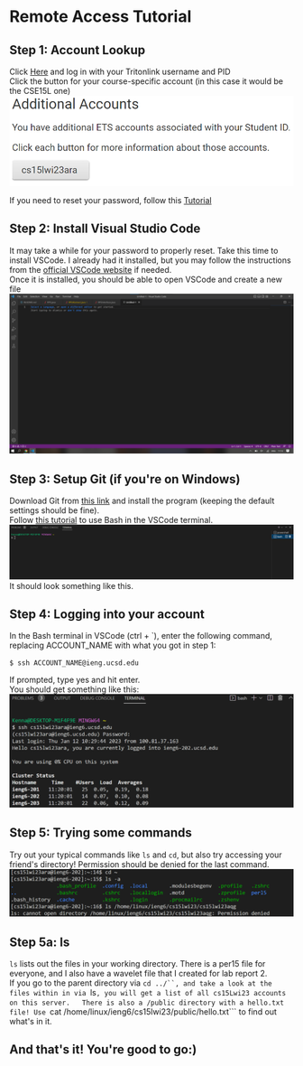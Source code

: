 # Remote Access Tutorial  

## **Step 1: Account Lookup**  
Click [Here](https://sdacs.ucsd.edu/~icc/index.php) and log in with your Tritonlink username and PID  
Click the button for your course-specific account (in this case it would be the CSE15L one)  
![Image](accountLookup.png)  

If you need to reset your password, follow this [Tutorial](https://docs.google.com/document/d/1hs7CyQeh-MdUfM9uv99i8tqfneos6Y8bDU0uhn1wqho/edit)  
  
  
## **Step 2: Install Visual Studio Code**  
It may take a while for your password to properly reset. Take this time to install VSCode. I already had it installed, but you may follow the instructions from the [official VSCode website](https://code.visualstudio.com/) if needed.   
Once it is installed, you should be able to open VSCode and create a new file  
![image](vscode.png)
  
  
## **Step 3: Setup Git (if you're on Windows)**    
Download Git from [this link](https://gitforwindows.org/) and install the program (keeping the default settings should be fine).  
Follow [this tutorial](https://stackoverflow.com/questions/42606837/how-do-i-use-bash-on-windows-from-the-visual-studio-code-integrated-terminal/50527994#50527994) to use Bash in the VSCode terminal.  
![bash](bash.png)  
It should look something like this.
  
  
## **Step 4: Logging into your account**  
In the Bash terminal in VSCode (ctrl + \`), enter the following command, replacing ACCOUNT_NAME with what you got in step 1:  
```
$ ssh ACCOUNT_NAME@ieng.ucsd.edu
```
If prompted, type yes and hit enter.  
You should get something like this:  
![login](login.png)
  
  
## **Step 5: Trying some commands**  
Try out your typical commands like ```ls``` and ```cd```, but also try accessing your friend's directory! Permission should be denied for the last command.  
![commands](commands.png)  

## **Step 5a: ls** ##  
```ls``` lists out the files in your working directory. There is a per15 file for everyone, and I also have a wavelet file that I created for lab report 2.   
If you go to the parent directory via ```cd ../``, and take a look at the files within in via ```ls```, you will get a list of all cs15Lwi23 accounts on this server.  
There is also a /public directory with a hello.txt file! Use ```cat /home/linux/ieng6/cs15lwi23/public/hello.txt``` to find out what's in it.  
  
  
## And that's it! You're good to go:)



